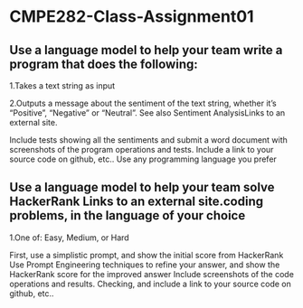 # CMPE282-Class-Assignment01

## Use a language model to help your team write a program that does the following:

1.Takes a text string as input

2.Outputs a message about the sentiment of the text string, whether it’s “Positive”, “Negative” or “Neutral”. See also Sentiment AnalysisLinks to an external site.

Include tests showing all the sentiments and submit a word document with screenshots of the program operations and tests.
Include a link to your source code on github, etc..
Use any programming language you prefer

## Use a language model to help your team solve HackerRank Links to an external site.coding problems, in the language of your choice

1.One of: Easy, Medium, or Hard

First, use a simplistic prompt, and show the initial score from HackerRank
Use Prompt Engineering techniques to refine your answer, and show the HackerRank score for the improved answer
Include screenshots of the code operations and results.
Checking, and include a link to your source code on github, etc..
